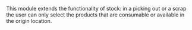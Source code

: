 This module extends the functionality of stock: in a picking out or a
scrap the user can only select the products that are consumable or
available in the origin location.
